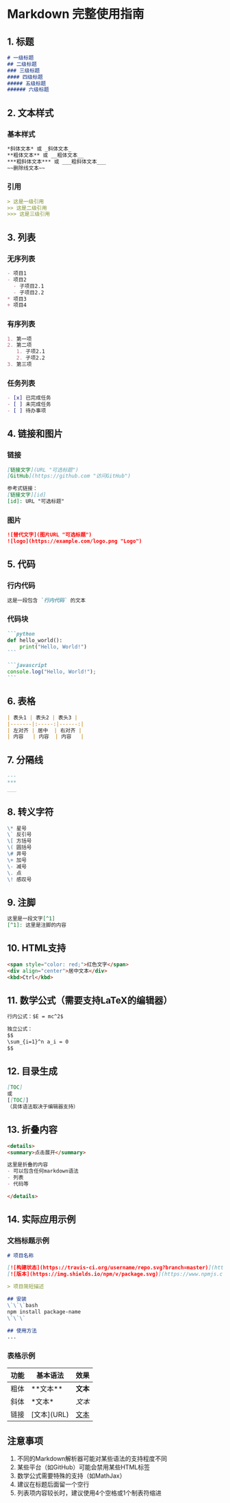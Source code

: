 # Markdown 完整使用指南

## 1. 标题

```markdown
# 一级标题
## 二级标题
### 三级标题
#### 四级标题
##### 五级标题
###### 六级标题
```

## 2. 文本样式

### 基本样式
```markdown
*斜体文本* 或 _斜体文本_
**粗体文本** 或 __粗体文本__
***粗斜体文本*** 或 ___粗斜体文本___
~~删除线文本~~
```

### 引用
```markdown
> 这是一级引用
>> 这是二级引用
>>> 这是三级引用
```

## 3. 列表

### 无序列表
```markdown
- 项目1
- 项目2
  - 子项目2.1
  - 子项目2.2
* 项目3
+ 项目4
```

### 有序列表
```markdown
1. 第一项
2. 第二项
   1. 子项2.1
   2. 子项2.2
3. 第三项
```

### 任务列表
```markdown
- [x] 已完成任务
- [ ] 未完成任务
- [ ] 待办事项
```

## 4. 链接和图片

### 链接
```markdown
[链接文字](URL "可选标题")
[GitHub](https://github.com "访问GitHub")

参考式链接：
[链接文字][id]
[id]: URL "可选标题"
```

### 图片
```markdown
![替代文字](图片URL "可选标题")
![logo](https://example.com/logo.png "Logo")
```

## 5. 代码

### 行内代码
```markdown
这是一段包含 `行内代码` 的文本
```

### 代码块
````markdown
```python
def hello_world():
    print("Hello, World!")
```

```javascript
console.log("Hello, World!");
```
````

## 6. 表格

```markdown
| 表头1 | 表头2 | 表头3 |
|-------|:-----:|------:|
| 左对齐 | 居中  | 右对齐 |
| 内容   | 内容  | 内容   |
```

## 7. 分隔线

```markdown
---
***
___
```

## 8. 转义字符

```markdown
\* 星号
\` 反引号
\[ 方括号
\( 圆括号
\# 井号
\+ 加号
\- 减号
\. 点
\! 感叹号
```

## 9. 注脚

```markdown
这里是一段文字[^1]
[^1]: 这里是注脚的内容
```

## 10. HTML支持

```markdown
<span style="color: red;">红色文字</span>
<div align="center">居中文本</div>
<kbd>Ctrl</kbd>
```

## 11. 数学公式（需要支持LaTeX的编辑器）

```markdown
行内公式：$E = mc^2$

独立公式：
$$
\sum_{i=1}^n a_i = 0
$$
```

## 12. 目录生成

```markdown
[TOC]
或
[[TOC]]
（具体语法取决于编辑器支持）
```

## 13. 折叠内容

```markdown
<details>
<summary>点击展开</summary>

这里是折叠的内容
- 可以包含任何markdown语法
- 列表
- 代码等

</details>
```

## 14. 实际应用示例

### 文档标题示例
```markdown
# 项目名称

[![构建状态](https://travis-ci.org/username/repo.svg?branch=master)](https://travis-ci.org/username/repo)
[![版本](https://img.shields.io/npm/v/package.svg)](https://www.npmjs.com/package/package)

> 项目简短描述

## 安装
\`\`\`bash
npm install package-name
\`\`\`

## 使用方法
...
```

### 表格示例
| 功能 | 基本语法 | 效果 |
|------|----------|------|
| 粗体 | \*\*文本** | **文本** |
| 斜体 | \*文本* | *文本* |
| 链接 | \[文本](URL) | [文本](URL) |

## 注意事项

1. 不同的Markdown解析器可能对某些语法的支持程度不同
2. 某些平台（如GitHub）可能会禁用某些HTML标签
3. 数学公式需要特殊的支持（如MathJax）
4. 建议在标题后面留一个空行
5. 列表项内容较长时，建议使用4个空格或1个制表符缩进